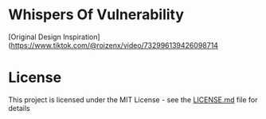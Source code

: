 # Whispers Of Vulnerability
[Original Design Inspiration](https://www.tiktok.com/@roizenx/video/732996139426098714


# License
This project is licensed under the MIT License - see the [LICENSE.md](LICENSE.md) file for details
